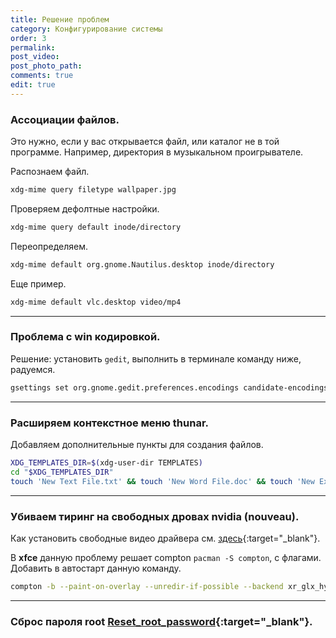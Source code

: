 ```yaml
---
title: Решение проблем
category: Конфигурирование системы
order: 3
permalink:
post_video: 
post_photo_path: 
comments: true
edit: true
---
```


### Ассоциации файлов.

Это нужно, если у вас открывается файл, или каталог не в той программе. Например, директория в музыкальном проигрывателе.

Распознаем файл.
```bash
xdg-mime query filetype wallpaper.jpg
```

Проверяем дефолтные настройки.
```bash
xdg-mime query default inode/directory
```

Переопределяем.
```bash
xdg-mime default org.gnome.Nautilus.desktop inode/directory
```

Еще пример.
```bash
xdg-mime default vlc.desktop video/mp4
```
---

### Проблема с win кодировкой.

Решение: установить `gedit`, выполнить в терминале команду ниже, радуемся.

```bash
gsettings set org.gnome.gedit.preferences.encodings candidate-encodings "['UTF-8', 'WINDOWS-1251', 'KOI8-R', 'CURRENT', 'ISO-8859-15', 'UTF-16']"
```
---

### Расширяем контекстное меню thunar.

Добавляем дополнительные пункты для создания файлов.

```bash
XDG_TEMPLATES_DIR=$(xdg-user-dir TEMPLATES)
cd "$XDG_TEMPLATES_DIR"
touch 'New Text File.txt' && touch 'New Word File.doc' && touch 'New Excel Spreadsheet.xls'
```
---

### Убиваем тиринг на свободных дровах nvidia (nouveau).

Как установить свободные видео драйвера см. [здесь](https://wiki.archlinux.org/index.php/Nouveau){:target="_blank"}.

В **xfce** данную проблему решает compton `pacman -S compton`, с флагами. Добавить в автостарт данную команду.
```bash
compton -b --paint-on-overlay --unredir-if-possible --backend xr_glx_hybrid --vsync drm --glx-swap-method -1 --glx-no-stencil
```

---

### Сброс пароля root [Reset_root_password](https://wiki.archlinux.org/index.php/Reset_root_password_(%D0%A0%D1%83%D1%81%D1%81%D0%BA%D0%B8%D0%B9)){:target="_blank"}.